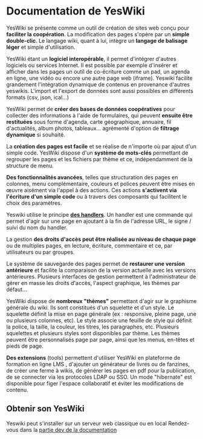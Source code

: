 # Documentation de YesWiki

YesWiki se présente comme un outil de création de sites web conçu pour **faciliter la coopération**. La modification des pages s'opère par un **simple double-clic**. Le langage wiki, quant à lui, intègre un **langage de balisage léger** et simple d'utilisation. 

YesWiki étant un **logiciel interopérable**, il permet d'intégrer d'autres logiciels ou services Internet. Il est possible par exemple d'insérer et afficher dans les pages un outil de co-écriture comme un pad, un agenda en ligne, une vidéo ou encore une autre page web (iframe). Yeswiki facilite grandement l'intégration dynamique de contenus en provenance d'autres yeswikis. L'import et l'export de données sont aussi possibles en différents formats (csv, json, ical...)

YesWiki permet de **créer des bases de données coopératives** pour collecter des informations à l'aide de formulaires, qui peuvent **ensuite être restituées** sous forme d'agenda, carte géographique, annuaire, fil d'actualités, album photos, tableaux... agrémenté d'option de **filtrage dynamique** si souhaité. 

La **création des pages est facile** et se réalise de n'importe où par ajout d'un simple code. YesWiki dispose d'un **système de mots-clés** permettant de regrouper les pages et les fichiers par thème et ce, indépendamment de la structure de menu. 

**Des fonctionnalités avancées**, telles que structuration des pages en colonnes, menu complémentaire, couleurs et polices peuvent être mises en œuvre aisément via l'appel à des actions. Ces actions **s'activent via l'écriture d'un simple code** ou à travers des composants qui facilitent le choix des paramètres.

Yeswiki utilise le principe **[des handlers](prise-en-main?id=les-handlers.md)**. Un handler est une commande qui permet d'agir sur une page en ajoutant à la fin de l'adresse URL, le signe / suivi du nom du handler.

La gestion **des droits d'accès peut être réalisée au niveau de chaque page** ou de multiples pages, en lecture, écriture, commentaire et ce, par utilisateurs ou par groupes. 

Le système de sauvegarde des pages permet de **restaurer une version antérieure** et facilite la comparaison de la version actuelle avec les versions antérieures. Plusieurs interfaces de gestion permettent à l'administrateur de gérer en masse les droits d'accès, l'aspect graphique, les thèmes par défaut... 

YesWiki dispose de **nombreux "thèmes"** permettant d'agir sur le graphisme générale du wiki. Ils sont constitués d'un squelette et d'un style. Le squelette définit la mise en page générale (ex : responsive, pleine page, une ou plusieurs colonnes, etc). Le style associe une feuille de style qui définit la police, la taille, la couleur, les titres, les paragraphes, etc. Plusieurs squelettes et plusieurs styles sont disponibles par thème. Les thèmes peuvent être personnalisés page par page, ainsi que les menus, en-têtes et pieds de page. 

**Des extensions** (tools) permettent d'utiliser YesWiki en plateforme de formation en ligne LMS , d'ajouter un générateur de livres ou de fanzines, de créer une ferme à wikis, de générer les pages en pdf pour la publication, de se connecter via les protocoles LDAP ou SSO. Un mode "hibernate" est disponible pour figer l'espace collaboratif et éviter les modifications de contenu. 

## Obtenir son YesWiki <!-- {docsify-ignore} -->
Yeswiki peut s'installer sur un serveur web classique ou en local 
Rendez-vous dans la [partie dev de la documentation](webmaster.md)




